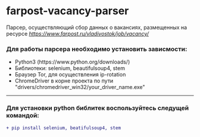 # farpost-vacancy-parser
Парсер, осуществляющий сбор данных о вакансиях, размещенных на ресурсе <i>https://www.farpost.ru/vladivostok/job/vacancy/</i>

<h3>Для работы парсера необходимо установить зависмости:</h3>
<ul>
    <li>  Python3 (https://www.python.org/downloads/)</li>
    <li>  Библиотеки: selenium, beautifulsoup4, stem 
    <li>  Браузер Tor, для осуществления ip-rotation
    <li>  ChromeDriver в корне проекта по пути "drivers/chromedriver_win32/your_driver_name.exe"</li>
</ul>
  
<hr>

<h3>Для установки python библитек воспользуйтесь следущей командой:</h3>

```diff
+ pip install selenium, beatifulsoup4, stem
```
